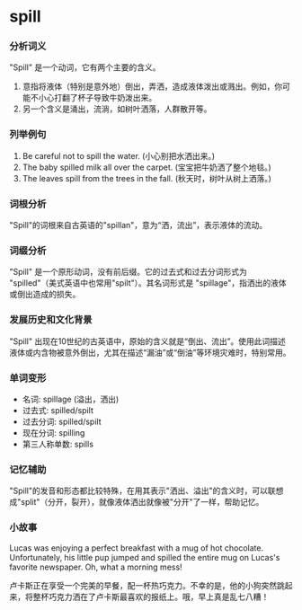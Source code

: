 # spill

### 分析词义

  

"Spill" 是一个动词，它有两个主要的含义。

  

1.  意指将液体（特别是意外地）倒出，弄洒，造成液体泼出或溅出。例如，你可能不小心打翻了杯子导致牛奶泼出来。
2.  另一个含义是涌出，流淌，如树叶洒落，人群散开等。

  

### 列举例句

  

1.  Be careful not to spill the water. (小心别把水洒出来。)
2.  The baby spilled milk all over the carpet. (宝宝把牛奶洒了整个地毯。)
3.  The leaves spill from the trees in the fall. (秋天时，树叶从树上洒落。)

  

### 词根分析

  

"Spill"的词根来自古英语的"spillan"，意为“洒，流出”，表示液体的流动。

  

### 词缀分析

  

"Spill" 是一个原形动词，没有前后缀。它的过去式和过去分词形式为 "spilled"（美式英语中也常用"spilt"）。其名词形式是 "spillage"，指洒出的液体或倒出造成的损失。

  

### 发展历史和文化背景

  

"Spill" 出现在10世纪的古英语中，原始的含义就是“倒出、流出”。使用此词描述液体或内含物被意外倒出，尤其在描述“漏油”或“倒油”等环境灾难时，特别常用。

  

### 单词变形

  

*   名词: spillage (溢出，洒出)
*   过去式: spilled/spilt
*   过去分词: spilled/spilt
*   现在分词: spilling
*   第三人称单数: spills

  

### 记忆辅助

  

"Spill"的发音和形态都比较特殊，在用其表示"洒出、溢出"的含义时，可以联想成"split"（分开，裂开），就像液体洒出就像被"分开"了一样，帮助记忆。

  

### 小故事

  

Lucas was enjoying a perfect breakfast with a mug of hot chocolate. Unfortunately, his little pup jumped and spilled the entire mug on Lucas's favorite newspaper. Oh, what a morning mess!

  

卢卡斯正在享受一个完美的早餐，配一杯热巧克力。不幸的是，他的小狗突然跳起来，将整杯巧克力洒在了卢卡斯最喜欢的报纸上。哦，早上真是乱七八糟！

